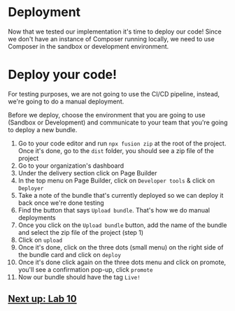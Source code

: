 # Deployment

Now that we tested our implementation it's time to deploy our code! Since we don't have an instance of Composer running locally, we need to use Composer in the sandbox or development environment.

# Deploy your code!

For testing purposes, we are not going to use the CI/CD pipeline, instead, we're going to do a manual deployment.

Before we deploy, choose the environment that you are going to use (Sandbox or Development) and communicate to your team that you're going to deploy a new bundle.

1. Go to your code editor and run `npx fusion zip` at the root of the project. Once it's done, go to the `dist` folder, you should see a zip file of the project
2. Go to your organization's dashboard
3. Under the delivery section click on Page Builder
4. In the top menu on Page Builder, click on `Developer tools` & click on `Deployer`
5. Take a note of the bundle that's currently deployed so we can deploy it back once we're done testing
6. Find the button that says `Upload bundle`. That's how we do manual deployments
7. Once you click on the `Upload bundle` button, add the name of the bundle and select the zip file of the project (step 1)
8. Click on `upload`
9. Once it's done, click on the three dots (small menu) on the right side of the bundle card and click on `deploy`
10. Once it's done click again on the three dots menu and click on promote, you'll see a confirmation pop-up, click `promote`
11. Now our bundle should have the tag `Live!`


 


## [Next up: Lab 10](https://github.com/arc-partners/Fusion-Training-User-Stories/tree/powerups-lab-10)
